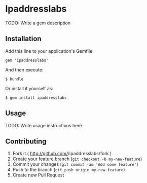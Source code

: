 # Ipaddresslabs

TODO: Write a gem description

## Installation

Add this line to your application's Gemfile:

    gem 'ipaddresslabs'

And then execute:

    $ bundle

Or install it yourself as:

    $ gem install ipaddresslabs

## Usage

TODO: Write usage instructions here

## Contributing

1. Fork it ( http://github.com/<my-github-username>/ipaddresslabs/fork )
2. Create your feature branch (`git checkout -b my-new-feature`)
3. Commit your changes (`git commit -am 'Add some feature'`)
4. Push to the branch (`git push origin my-new-feature`)
5. Create new Pull Request
